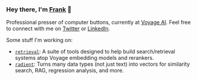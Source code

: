 ### Hey there, I'm [Frank](https://frankzliu.com) 👋

Professional presser of computer buttons, currently at [Voyage AI](https://voyageai.com). Feel free to connect with me on [Twitter](https://twitter.com/frankzliu) or [LinkedIn](https://linkedin.com/in/fzliu).

Some stuff I'm working on:
- [`retrieval`](https://github.com/fzliu/retrieval-toolbox): A suite of tools designed to help build search/retrieval systems atop Voyage embedding models and rerankers.
- [`radient`](https://github.com/fzliu/radient): Turns many data types (not just text) into vectors for similarity search, RAG, regression analysis, and more.
